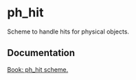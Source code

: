 # ph_hit

Scheme to handle hits for physical objects.

## Documentation

[Book: ph_hit scheme.](https://xray-forge.github.io/stalker-xrf-book/script_engine/schemes/ph_hit.html)
